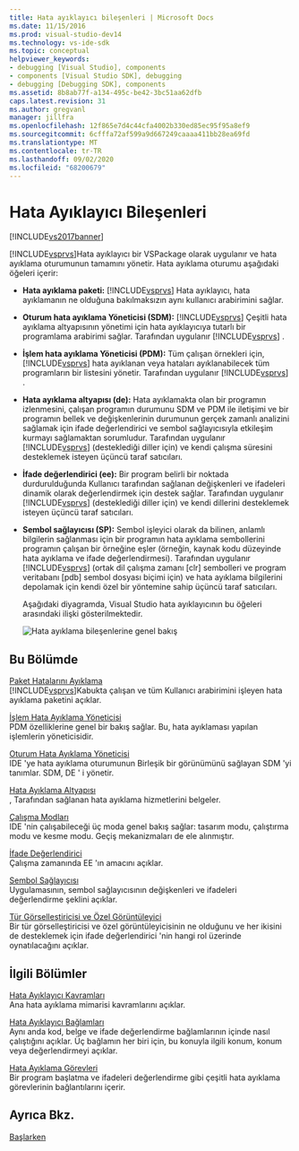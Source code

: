 ```yaml
---
title: Hata ayıklayıcı bileşenleri | Microsoft Docs
ms.date: 11/15/2016
ms.prod: visual-studio-dev14
ms.technology: vs-ide-sdk
ms.topic: conceptual
helpviewer_keywords:
- debugging [Visual Studio], components
- components [Visual Studio SDK], debugging
- debugging [Debugging SDK], components
ms.assetid: 8b8ab77f-a134-495c-be42-3bc51aa62dfb
caps.latest.revision: 31
ms.author: gregvanl
manager: jillfra
ms.openlocfilehash: 12f865e7d4c44cfa4002b330ed85ec95f95a8ef9
ms.sourcegitcommit: 6cfffa72af599a9d667249caaaa411bb28ea69fd
ms.translationtype: MT
ms.contentlocale: tr-TR
ms.lasthandoff: 09/02/2020
ms.locfileid: "68200679"
---
```

# <a name="debugger-components"></a>Hata Ayıklayıcı Bileşenleri
[!INCLUDE[vs2017banner](../../includes/vs2017banner.md)]

[!INCLUDE[vsprvs](../../includes/vsprvs-md.md)]Hata ayıklayıcı bir VSPackage olarak uygulanır ve hata ayıklama oturumunun tamamını yönetir. Hata ayıklama oturumu aşağıdaki öğeleri içerir:  
  
- **Hata ayıklama paketi:** [!INCLUDE[vsprvs](../../includes/vsprvs-md.md)] Hata ayıklayıcı, hata ayıklamanın ne olduğuna bakılmaksızın aynı kullanıcı arabirimini sağlar.  
  
- **Oturum hata ayıklama Yöneticisi (SDM):** [!INCLUDE[vsprvs](../../includes/vsprvs-md.md)] Çeşitli hata ayıklama altyapısının yönetimi için hata ayıklayıcıya tutarlı bir programlama arabirimi sağlar. Tarafından uygulanır [!INCLUDE[vsprvs](../../includes/vsprvs-md.md)] .  
  
- **İşlem hata ayıklama Yöneticisi (PDM):** Tüm çalışan örnekleri için, [!INCLUDE[vsprvs](../../includes/vsprvs-md.md)] hata ayıklanan veya hataları ayıklanabilecek tüm programların bir listesini yönetir. Tarafından uygulanır [!INCLUDE[vsprvs](../../includes/vsprvs-md.md)] .  
  
- **Hata ayıklama altyapısı (de):** Hata ayıklamakta olan bir programın izlenmesini, çalışan programın durumunu SDM ve PDM ile iletişimi ve bir programın bellek ve değişkenlerinin durumunun gerçek zamanlı analizini sağlamak için ifade değerlendirici ve sembol sağlayıcısıyla etkileşim kurmayı sağlamaktan sorumludur. Tarafından uygulanır [!INCLUDE[vsprvs](../../includes/vsprvs-md.md)] (desteklediği diller için) ve kendi çalışma süresini desteklemek isteyen üçüncü taraf satıcıları.  
  
- **İfade değerlendirici (ee):** Bir program belirli bir noktada durdurulduğunda Kullanıcı tarafından sağlanan değişkenleri ve ifadeleri dinamik olarak değerlendirmek için destek sağlar. Tarafından uygulanır [!INCLUDE[vsprvs](../../includes/vsprvs-md.md)] (desteklediği diller için) ve kendi dillerini desteklemek isteyen üçüncü taraf satıcıları.  
  
- **Sembol sağlayıcısı (SP):** Sembol işleyici olarak da bilinen, anlamlı bilgilerin sağlanması için bir programın hata ayıklama sembollerini programın çalışan bir örneğine eşler (örneğin, kaynak kodu düzeyinde hata ayıklama ve ifade değerlendirmesi). Tarafından uygulanır [!INCLUDE[vsprvs](../../includes/vsprvs-md.md)] (ortak dil çalışma zamanı [clr] sembolleri ve program veritabanı [pdb] sembol dosyası biçimi için) ve hata ayıklama bilgilerini depolamak için kendi özel bir yöntemine sahip üçüncü taraf satıcıları.  
  
  Aşağıdaki diyagramda, Visual Studio hata ayıklayıcının bu öğeleri arasındaki ilişki gösterilmektedir.  
  
  ![Hata ayıklama bileşenlerine genel bakış](../../extensibility/debugger/media/dbugcompovrview.gif "DBugCompOvrview")  
  
## <a name="in-this-section"></a>Bu Bölümde  
 [Paket Hatalarını Ayıklama](../../extensibility/debugger/debug-package.md)  
 [!INCLUDE[vsprvs](../../includes/vsprvs-md.md)]Kabukta çalışan ve tüm Kullanıcı arabirimini işleyen hata ayıklama paketini açıklar.  
  
 [İşlem Hata Ayıklama Yöneticisi](../../extensibility/debugger/process-debug-manager.md)  
 PDM özelliklerine genel bir bakış sağlar. Bu, hata ayıklaması yapılan işlemlerin yöneticisidir.  
  
 [Oturum Hata Ayıklama Yöneticisi](../../extensibility/debugger/session-debug-manager.md)  
 IDE 'ye hata ayıklama oturumunun Birleşik bir görünümünü sağlayan SDM 'yi tanımlar. SDM, DE ' i yönetir.  
  
 [Hata Ayıklama Altyapısı](../../extensibility/debugger/debug-engine.md)  
 , Tarafından sağlanan hata ayıklama hizmetlerini belgeler.  
  
 [Çalışma Modları](../../extensibility/debugger/operational-modes.md)  
 IDE 'nin çalışabileceği üç moda genel bakış sağlar: tasarım modu, çalıştırma modu ve kesme modu. Geçiş mekanizmaları de ele alınmıştır.  
  
 [İfade Değerlendirici](../../extensibility/debugger/expression-evaluator.md)  
 Çalışma zamanında EE 'ın amacını açıklar.  
  
 [Sembol Sağlayıcısı](../../extensibility/debugger/symbol-provider.md)  
 Uygulamasının, sembol sağlayıcısının değişkenleri ve ifadeleri değerlendirme şeklini açıklar.  
  
 [Tür Görselleştiricisi ve Özel Görüntüleyici](../../extensibility/debugger/type-visualizer-and-custom-viewer.md)  
 Bir tür görselleştiricisi ve özel görüntüleyicisinin ne olduğunu ve her ikisini de desteklemek için ifade değerlendirici 'nin hangi rol üzerinde oynatılacağını açıklar.  
  
## <a name="related-sections"></a>İlgili Bölümler  
 [Hata Ayıklayıcı Kavramları](../../extensibility/debugger/debugger-concepts.md)  
 Ana hata ayıklama mimarisi kavramlarını açıklar.  
  
 [Hata Ayıklayıcı Bağlamları](../../extensibility/debugger/debugger-contexts.md)  
 Aynı anda kod, belge ve ifade değerlendirme bağlamlarının içinde nasıl çalıştığını açıklar. Üç bağlamın her biri için, bu konuyla ilgili konum, konum veya değerlendirmeyi açıklar.  
  
 [Hata Ayıklama Görevleri](../../extensibility/debugger/debugging-tasks.md)  
 Bir program başlatma ve ifadeleri değerlendirme gibi çeşitli hata ayıklama görevlerinin bağlantılarını içerir.  
  
## <a name="see-also"></a>Ayrıca Bkz.  
 [Başlarken](../../extensibility/debugger/getting-started-with-debugger-extensibility.md)
